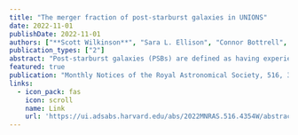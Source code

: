 ```yaml
---
title: "The merger fraction of post-starburst galaxies in UNIONS"
date: 2022-11-01
publishDate: 2022-11-01
authors: ["**Scott Wilkinson**", "Sara L. Ellison", "Connor Bottrell", "Robert W. Bickley", "Stephen Gwyn", "Jean-Charles Cuillandre", "Vivienne Wild"]
publication_types: ["2"]
abstract: "Post-starburst galaxies (PSBs) are defined as having experienced a recent burst of star formation, followed by a prompt truncation in further activity. Identifying the mechanism(s) causing a galaxy to experience a post-starburst phase therefore provides integral insight into the causes of rapid quenching. Galaxy mergers have long been proposed as a possible post-starburst trigger. Effectively testing this hypothesis requires a large spectroscopic galaxy survey to identify the rare PSBs as well as high-quality imaging and robust morphology metrics to identify mergers. We bring together these critical elements by selecting PSBs from the overlap of the Sloan Digital Sky Survey and the Canada-France Imaging Survey and applying a suite of classification methods: non-parametric morphology metrics such as asymmetry and Gini-M20, a convolutional neural network trained to identify post-merger galaxies, and visual classification. This work is therefore the largest and most comprehensive assessment of the merger fraction of PSBs to date. We find that the merger fraction of PSBs ranges from 19 per cent to 42 per cent depending on the merger identification method and details of the PSB sample selection. These merger fractions represent an excess of 3-46× relative to non-PSB control samples. Our results demonstrate that mergers play a significant role in generating PSBs, but that other mechanisms are also required. However, applying our merger identification metrics to known post-mergers in the IllustrisTNG simulation shows that 70 per cent of recent post-mergers (≲200 Myr) would not be detected. Thus, we cannot exclude the possibility that nearly all PSBs have undergone a merger in their recent past."
featured: true
publication: "Monthly Notices of the Royal Astronomical Society, 516, 3, 4354-4372"
links:
  - icon_pack: fas
    icon: scroll
    name: Link
    url: 'https://ui.adsabs.harvard.edu/abs/2022MNRAS.516.4354W/abstract'
---
```

